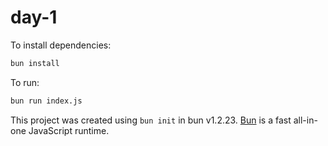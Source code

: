 # day-1

To install dependencies:

```bash
bun install
```

To run:

```bash
bun run index.js
```

This project was created using `bun init` in bun v1.2.23. [Bun](https://bun.com) is a fast all-in-one JavaScript runtime.
